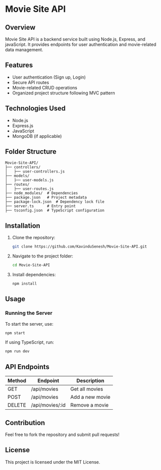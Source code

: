 # Movie Site API

## Overview
Movie Site API is a backend service built using Node.js, Express, and javaScript. It provides endpoints for user authentication and movie-related data management.

## Features
- User authentication (Sign up, Login)
- Secure API routes
- Movie-related CRUD operations
- Organized project structure following MVC pattern

## Technologies Used
- Node.js
- Express.js
- JavaScript
- MongoDB (if applicable)

## Folder Structure

```
Movie-Site-API/
├── controllers/
│   ├── user-controllers.js
├── models/
│   ├── user-models.js
├── routes/
│   ├── user-routes.js
├── node_modules/  # Dependencies
├── package.json   # Project metadata
├── package-lock.json  # Dependency lock file
├── server.ts      # Entry point
├── tsconfig.json  # TypeScript configuration
```

## Installation
1. Clone the repository:
   ```sh
   git clone https://github.com/KavinduSenesh/Movie-Site-API.git
   ```
2. Navigate to the project folder:
   ```sh
   cd Movie-Site-API
   ```
3. Install dependencies:
   ```sh
   npm install
   ```

## Usage
### Running the Server
To start the server, use:
```sh
npm start
```

If using TypeScript, run:
```sh
npm run dev
```

## API Endpoints
| Method | Endpoint        | Description             |
|--------|----------------|-------------------------|
| GET    | /api/movies       | Get all movies        |
| POST   | /api/movies       | Add a new movie       |
| DELETE | /api/movies/:id   | Remove a movie        |

## Contribution
Feel free to fork the repository and submit pull requests!

## License
This project is licensed under the MIT License.

